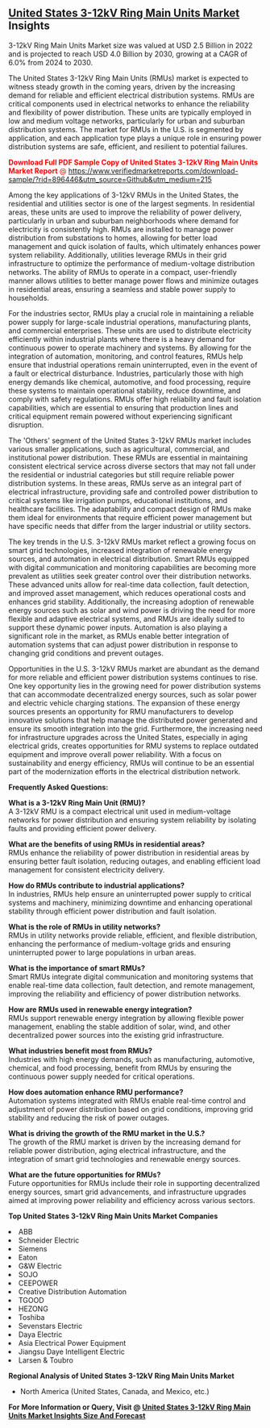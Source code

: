 <h2><a href="https://www.verifiedmarketreports.com/download-sample/?rid=896446&amp;utm_source=Github&amp;utm_medium=215" target="_blank">United States 3-12kV Ring Main Units Market</a> Insights</h2><p>3-12kV Ring Main Units Market size was valued at USD 2.5 Billion in 2022 and is projected to reach USD 4.0 Billion by 2030, growing at a CAGR of 6.0% from 2024 to 2030.</p><p><p>The United States 3-12kV Ring Main Units (RMUs) market is expected to witness steady growth in the coming years, driven by the increasing demand for reliable and efficient electrical distribution systems. RMUs are critical components used in electrical networks to enhance the reliability and flexibility of power distribution. These units are typically employed in low and medium voltage networks, particularly for urban and suburban distribution systems. The market for RMUs in the U.S. is segmented by application, and each application type plays a unique role in ensuring power distribution systems are safe, efficient, and resilient to potential failures. <p><span class=""><span style="color: #ff0000;"><strong>Download Full PDF Sample Copy of United States 3-12kV Ring Main Units Market Report</strong> @ </span><a href="https://www.verifiedmarketreports.com/download-sample/?rid=896446&amp;utm_source=Github&amp;utm_medium=215" target="_blank">https://www.verifiedmarketreports.com/download-sample/?rid=896446&amp;utm_source=Github&amp;utm_medium=215</a></span></p></p><p>Among the key applications of 3-12kV RMUs in the United States, the residential and utilities sector is one of the largest segments. In residential areas, these units are used to improve the reliability of power delivery, particularly in urban and suburban neighborhoods where demand for electricity is consistently high. RMUs are installed to manage power distribution from substations to homes, allowing for better load management and quick isolation of faults, which ultimately enhances power system reliability. Additionally, utilities leverage RMUs in their grid infrastructure to optimize the performance of medium-voltage distribution networks. The ability of RMUs to operate in a compact, user-friendly manner allows utilities to better manage power flows and minimize outages in residential areas, ensuring a seamless and stable power supply to households.</p><p>For the industries sector, RMUs play a crucial role in maintaining a reliable power supply for large-scale industrial operations, manufacturing plants, and commercial enterprises. These units are used to distribute electricity efficiently within industrial plants where there is a heavy demand for continuous power to operate machinery and systems. By allowing for the integration of automation, monitoring, and control features, RMUs help ensure that industrial operations remain uninterrupted, even in the event of a fault or electrical disturbance. Industries, particularly those with high energy demands like chemical, automotive, and food processing, require these systems to maintain operational stability, reduce downtime, and comply with safety regulations. RMUs offer high reliability and fault isolation capabilities, which are essential to ensuring that production lines and critical equipment remain powered without experiencing significant disruption.</p><p>The 'Others' segment of the United States 3-12kV RMUs market includes various smaller applications, such as agricultural, commercial, and institutional power distribution. These RMUs are essential in maintaining consistent electrical service across diverse sectors that may not fall under the residential or industrial categories but still require reliable power distribution systems. In these areas, RMUs serve as an integral part of electrical infrastructure, providing safe and controlled power distribution to critical systems like irrigation pumps, educational institutions, and healthcare facilities. The adaptability and compact design of RMUs make them ideal for environments that require efficient power management but have specific needs that differ from the larger industrial or utility sectors.</p><p>The key trends in the U.S. 3-12kV RMUs market reflect a growing focus on smart grid technologies, increased integration of renewable energy sources, and automation in electrical distribution. Smart RMUs equipped with digital communication and monitoring capabilities are becoming more prevalent as utilities seek greater control over their distribution networks. These advanced units allow for real-time data collection, fault detection, and improved asset management, which reduces operational costs and enhances grid stability. Additionally, the increasing adoption of renewable energy sources such as solar and wind power is driving the need for more flexible and adaptive electrical systems, and RMUs are ideally suited to support these dynamic power inputs. Automation is also playing a significant role in the market, as RMUs enable better integration of automation systems that can adjust power distribution in response to changing grid conditions and prevent outages.</p><p>Opportunities in the U.S. 3-12kV RMUs market are abundant as the demand for more reliable and efficient power distribution systems continues to rise. One key opportunity lies in the growing need for power distribution systems that can accommodate decentralized energy sources, such as solar power and electric vehicle charging stations. The expansion of these energy sources presents an opportunity for RMU manufacturers to develop innovative solutions that help manage the distributed power generated and ensure its smooth integration into the grid. Furthermore, the increasing need for infrastructure upgrades across the United States, especially in aging electrical grids, creates opportunities for RMU systems to replace outdated equipment and improve overall power reliability. With a focus on sustainability and energy efficiency, RMUs will continue to be an essential part of the modernization efforts in the electrical distribution network.</p><p><b>Frequently Asked Questions:</b></p><p><b>What is a 3-12kV Ring Main Unit (RMU)?</b><br> A 3-12kV RMU is a compact electrical unit used in medium-voltage networks for power distribution and ensuring system reliability by isolating faults and providing efficient power delivery.</p><p><b>What are the benefits of using RMUs in residential areas?</b><br> RMUs enhance the reliability of power distribution in residential areas by ensuring better fault isolation, reducing outages, and enabling efficient load management for consistent electricity delivery.</p><p><b>How do RMUs contribute to industrial applications?</b><br> In industries, RMUs help ensure an uninterrupted power supply to critical systems and machinery, minimizing downtime and enhancing operational stability through efficient power distribution and fault isolation.</p><p><b>What is the role of RMUs in utility networks?</b><br> RMUs in utility networks provide reliable, efficient, and flexible distribution, enhancing the performance of medium-voltage grids and ensuring uninterrupted power to large populations in urban areas.</p><p><b>What is the importance of smart RMUs?</b><br> Smart RMUs integrate digital communication and monitoring systems that enable real-time data collection, fault detection, and remote management, improving the reliability and efficiency of power distribution networks.</p><p><b>How are RMUs used in renewable energy integration?</b><br> RMUs support renewable energy integration by allowing flexible power management, enabling the stable addition of solar, wind, and other decentralized power sources into the existing grid infrastructure.</p><p><b>What industries benefit most from RMUs?</b><br> Industries with high energy demands, such as manufacturing, automotive, chemical, and food processing, benefit from RMUs by ensuring the continuous power supply needed for critical operations.</p><p><b>How does automation enhance RMU performance?</b><br> Automation systems integrated with RMUs enable real-time control and adjustment of power distribution based on grid conditions, improving grid stability and reducing the risk of power outages.</p><p><b>What is driving the growth of the RMU market in the U.S.?</b><br> The growth of the RMU market is driven by the increasing demand for reliable power distribution, aging electrical infrastructure, and the integration of smart grid technologies and renewable energy sources.</p><p><b>What are the future opportunities for RMUs?</b><br> Future opportunities for RMUs include their role in supporting decentralized energy sources, smart grid advancements, and infrastructure upgrades aimed at improving power reliability and efficiency across various sectors.</p></p><p><strong>Top United States 3-12kV Ring Main Units Market Companies</strong></p><div data-test-id=""><p><li>ABB</li><li> Schneider Electric</li><li> Siemens</li><li> Eaton</li><li> G&W Electric</li><li> SOJO</li><li> CEEPOWER</li><li> Creative Distribution Automation</li><li> TGOOD</li><li> HEZONG</li><li> Toshiba</li><li> Sevenstars Electric</li><li> Daya Electric</li><li> Asia Electrical Power Equipment</li><li> Jiangsu Daye Intelligent Electric</li><li> Larsen & Toubro</li></p><div><strong>Regional Analysis of&nbsp;United States 3-12kV Ring Main Units Market</strong></div><ul><li dir="ltr"><p dir="ltr">North America&nbsp;(United States, Canada, and Mexico, etc.)</p></li></ul><p><strong>For More Information or Query, Visit @&nbsp;</strong><strong><a href="https://www.verifiedmarketreports.com/product/3-12kv-ring-main-units-market/?utm_source=Github&amp;utm_medium=215" target="_blank">United States 3-12kV Ring Main Units Market Insights Size And Forecast</a></strong></p></div>
